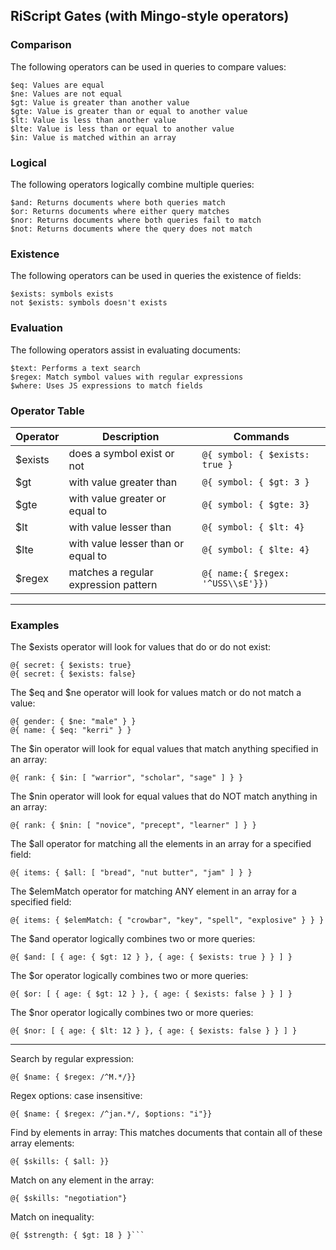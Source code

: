 ## RiScript Gates (with Mingo-style operators)

### Comparison
   
The following operators can be used in queries to compare values:

    $eq: Values are equal
    $ne: Values are not equal
    $gt: Value is greater than another value
    $gte: Value is greater than or equal to another value
    $lt: Value is less than another value
    $lte: Value is less than or equal to another value
    $in: Value is matched within an array

### Logical

The following operators logically combine multiple queries:

    $and: Returns documents where both queries match
    $or: Returns documents where either query matches
    $nor: Returns documents where both queries fail to match
    $not: Returns documents where the query does not match

### Existence
The following operators can be used in queries the existence of fields:

    $exists: symbols exists 
    not $exists: symbols doesn't exists 
    
### Evaluation

The following operators assist in evaluating documents:

    $text: Performs a text search
    $regex: Match symbol values with regular expressions
    $where: Uses JS expressions to match fields

### Operator Table

<table>
<thead><tr>
<th>Operator</th>
<th>Description</th>
<th>Commands</th>
</tr></thead>
<tbody>
<tr>
<td>$exists</td>
<td>does a symbol exist or not</td>
<td><code>@{ symbol: { $exists: true }</code></td>
</tr>
<tr>
<td>$gt&nbsp;</td>
<td>with value greater than&nbsp;</td>
<td><code>@{ symbol: { $gt: 3 }</code></td>
</tr>
<tr>
<td>$gte&nbsp;</td>
<td>with value greater or equal to</td>
<td><code>@{ symbol: { $gte: 3}</code></td>
</tr>
<tr>
<td>$lt&nbsp;</td>
<td>with value lesser than&nbsp;</td>
<td><code>@{ symbol: { $lt: 4}</code></td>
</tr>
<tr>
<td>$lte</td>
<td>with value lesser than or equal to</td>
<td><code>@{ symbol: { $lte: 4}</code></td>
</tr>
<tr>
<td>$regex</td>
<td>matches a regular expression pattern </td>
<td><code>@{ name:{ $regex: '^USS\\sE'}})</code></td>
</tr>
</tbody>
</table>

-------

### Examples


The $exists operator will look for values that do or do not exist:  

```
@{ secret: { $exists: true}
@{ secret: { $exists: false}
```

The $eq and $ne operator will look for values match or do not match a value:  

```
@{ gender: { $ne: "male" } }
@{ name: { $eq: "kerri" } }
```
The $in operator will look for equal values that match anything specified in an array:  

```
@{ rank: { $in: [ "warrior", "scholar", "sage" ] } }
```

The $nin operator will look for equal values that do NOT match anything in an array:  

```
@{ rank: { $nin: [ "novice", "precept", "learner" ] } }
```

The $all operator for matching all the elements in an array for a specified field:  

```
@{ items: { $all: [ "bread", "nut butter", "jam" ] } }
```

The $elemMatch operator for matching ANY element in an array for a specified field:  

```
@{ items: { $elemMatch: { "crowbar", "key", "spell", "explosive" } } }
```

The $and operator logically combines two or more queries:  

```
@{ $and: [ { age: { $gt: 12 } }, { age: { $exists: true } } ] }
```

The $or operator logically combines two or more queries:  

```
@{ $or: [ { age: { $gt: 12 } }, { age: { $exists: false } } ] }
```

The $nor operator logically combines two or more queries:  

```
@{ $nor: [ { age: { $lt: 12 } }, { age: { $exists: false } } ] }
```


--------

Search by regular expression:  

```
@{ $name: { $regex: /^M.*/}}
```

Regex options: case insensitive:  

```
@{ $name: { $regex: /^jan.*/, $options: "i"}}
```

Find by elements in array:
This matches documents that contain all of these array elements:  

```
@{ $skills: { $all: }}
```

Match on any element in the array:  

```
@{ $skills: "negotiation"}
```

Match on inequality:  

```
@{ $strength: { $gt: 18 } }```  
